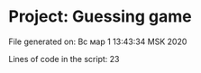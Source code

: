 # Project: Guessing game
File generated on:
Вс мар  1 13:43:34 MSK 2020

Lines of code in the script:
23
